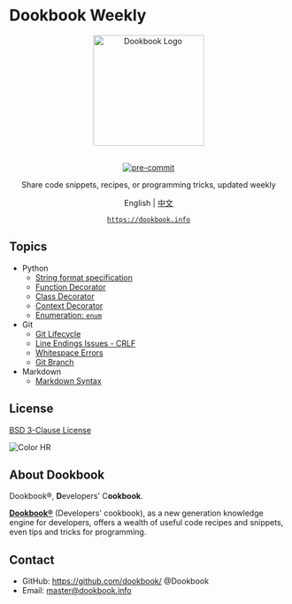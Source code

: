 # Dookbook Weekly

<section align="center">
  <img src="https://dookbook.info/dj-static/dookbook/img/logo-tail.svg"
    alt="Dookbook Logo" width="200" height="200" title="Dookbook Logo">
  <br><br>
  <p><a href="https://github.com/pre-commit/pre-commit">
    <img src="https://img.shields.io/badge/pre--commit-enabled-brightgreen?logo=pre-commit&logoColor=white"
      alt="pre-commit" style="max-width:100%;">
  </a></p>
  <p>Share code snippets, recipes, or programming tricks, updated weekly</p>

  <p>
    <span>English</span> |
    <a href="https://github.com/dookbook/dookbook-weekly/blob/main/README.zh-Hans.md">中文</a>
  </p>

  <p><a href="https://dookbook.info"><code>https://dookbook.info</code></a></p>
</section>

## Topics

- Python
  - [String format specification](https://dookbook.info/content/6214487a4d9f1a1af7681157/)
  - [Function Decorator](https://dookbook.info/content/6267ff854d9f1a1af7c89e6e/)
  - [Class Decorator](https://dookbook.info/content/6267ff854d9f1a1af7c89e6e/)
  - [Context Decorator](https://dookbook.info/content/626a6fe74d9f1a1af7cb4a36/)
  - [Enumeration: `enum`](https://dookbook.info/content/62a2ae694d9f1a1af7a864f7/)
- Git
  - [Git Lifecycle](https://dookbook.info/content/62289f7c4d9f1a1af7817749/)
  - [Line Endings Issues - CRLF](https://dookbook.info/content/6231fc5f4d9f1a1af78d911d/)
  - [Whitespace Errors](https://dookbook.info/content/62309c8a4d9f1a1af78b8af1/)
  - [Git Branch](https://dookbook.info/content/624ef7034d9f1a1af7aa4f6c/)
- Markdown
  - [Markdown Syntax](https://dookbook.info/content/62049b264d9f1a1af723760e/)

## License

[BSD 3-Clause License](https://github.com/dookbook/dookbook-weekly/blob/main/LICENSE)

![Color HR](https://dookbook.info/color-hr.png)

## About Dookbook

Dookbook®, **D**evelopers' C**ookbook**.

**[Dookbook®](https://dookbook.info/)** (Developers' cookbook),
as a new generation knowledge engine for developers,
offers a wealth of useful code recipes and snippets, even tips and tricks for programming.

## Contact

- GitHub: <https://github.com/dookbook/> @Dookbook
- Email: master@dookbook.info
